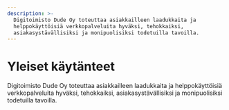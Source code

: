 ```yaml
---
description: >-
  Digitoimisto Dude Oy toteuttaa asiakkailleen laadukkaita ja
  helppokäyttöisiä verkkopalveluita hyväksi, tehokkaiksi,
  asiakasystävällisiksi ja monipuolisiksi todetuilla tavoilla.
---
```


# Yleiset käytänteet

Digitoimisto Dude Oy toteuttaa asiakkailleen laadukkaita ja helppokäyttöisiä verkkopalveluita hyväksi, tehokkaiksi, asiakasystävällisiksi ja monipuolisiksi todetuilla tavoilla.
